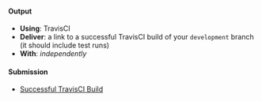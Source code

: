 #### Output
- **Using**: TravisCI
- **Deliver**: a link to a successful TravisCI build of your `development` branch (it should include test runs)
- **With**: *independently*

#### Submission
- [Successful TravisCI Build](https://travis-ci.org/andela-tAdedotun/Inverted-Index/builds/219090413)
